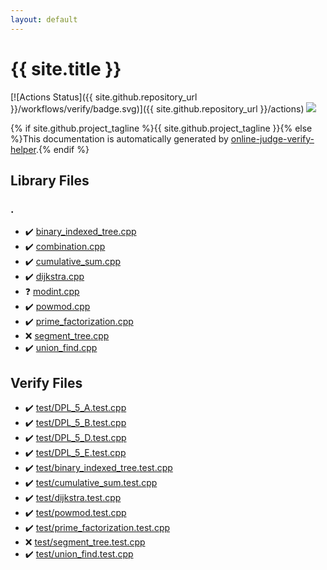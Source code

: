 ```yaml
---
layout: default
---
```


<!-- mathjax config similar to math.stackexchange -->
<script type="text/javascript" async
  src="https://cdnjs.cloudflare.com/ajax/libs/mathjax/2.7.5/MathJax.js?config=TeX-MML-AM_CHTML">
</script>
<script type="text/x-mathjax-config">
  MathJax.Hub.Config({
    TeX: { equationNumbers: { autoNumber: "AMS" }},
    tex2jax: {
      inlineMath: [ ['$','$'] ],
      processEscapes: true
    },
    "HTML-CSS": { matchFontHeight: false },
    displayAlign: "left",
    displayIndent: "2em"
  });
</script>

<script type="text/javascript" src="https://cdnjs.cloudflare.com/ajax/libs/jquery/3.4.1/jquery.min.js"></script>
<script src="https://cdn.jsdelivr.net/npm/jquery-balloon-js@1.1.2/jquery.balloon.min.js" integrity="sha256-ZEYs9VrgAeNuPvs15E39OsyOJaIkXEEt10fzxJ20+2I=" crossorigin="anonymous"></script>
<script type="text/javascript" src="assets/js/copy-button.js"></script>
<link rel="stylesheet" href="assets/css/copy-button.css" />


# {{ site.title }}

[![Actions Status]({{ site.github.repository_url }}/workflows/verify/badge.svg)]({{ site.github.repository_url }}/actions)
<a href="{{ site.github.repository_url }}"><img src="https://img.shields.io/github/last-commit/{{ site.github.owner_name }}/{{ site.github.repository_name }}" /></a>

{% if site.github.project_tagline %}{{ site.github.project_tagline }}{% else %}This documentation is automatically generated by <a href="https://github.com/kmyk/online-judge-verify-helper">online-judge-verify-helper</a>.{% endif %}

## Library Files

<div id="5058f1af8388633f609cadb75a75dc9d"></div>

### .

* :heavy_check_mark: <a href="library/binary_indexed_tree.cpp.html">binary_indexed_tree.cpp</a>
* :heavy_check_mark: <a href="library/combination.cpp.html">combination.cpp</a>
* :heavy_check_mark: <a href="library/cumulative_sum.cpp.html">cumulative_sum.cpp</a>
* :heavy_check_mark: <a href="library/dijkstra.cpp.html">dijkstra.cpp</a>
* :question: <a href="library/modint.cpp.html">modint.cpp</a>
* :heavy_check_mark: <a href="library/powmod.cpp.html">powmod.cpp</a>
* :heavy_check_mark: <a href="library/prime_factorization.cpp.html">prime_factorization.cpp</a>
* :x: <a href="library/segment_tree.cpp.html">segment_tree.cpp</a>
* :heavy_check_mark: <a href="library/union_find.cpp.html">union_find.cpp</a>


## Verify Files

* :heavy_check_mark: <a href="verify/test/DPL_5_A.test.cpp.html">test/DPL_5_A.test.cpp</a>
* :heavy_check_mark: <a href="verify/test/DPL_5_B.test.cpp.html">test/DPL_5_B.test.cpp</a>
* :heavy_check_mark: <a href="verify/test/DPL_5_D.test.cpp.html">test/DPL_5_D.test.cpp</a>
* :heavy_check_mark: <a href="verify/test/DPL_5_E.test.cpp.html">test/DPL_5_E.test.cpp</a>
* :heavy_check_mark: <a href="verify/test/binary_indexed_tree.test.cpp.html">test/binary_indexed_tree.test.cpp</a>
* :heavy_check_mark: <a href="verify/test/cumulative_sum.test.cpp.html">test/cumulative_sum.test.cpp</a>
* :heavy_check_mark: <a href="verify/test/dijkstra.test.cpp.html">test/dijkstra.test.cpp</a>
* :heavy_check_mark: <a href="verify/test/powmod.test.cpp.html">test/powmod.test.cpp</a>
* :heavy_check_mark: <a href="verify/test/prime_factorization.test.cpp.html">test/prime_factorization.test.cpp</a>
* :x: <a href="verify/test/segment_tree.test.cpp.html">test/segment_tree.test.cpp</a>
* :heavy_check_mark: <a href="verify/test/union_find.test.cpp.html">test/union_find.test.cpp</a>


